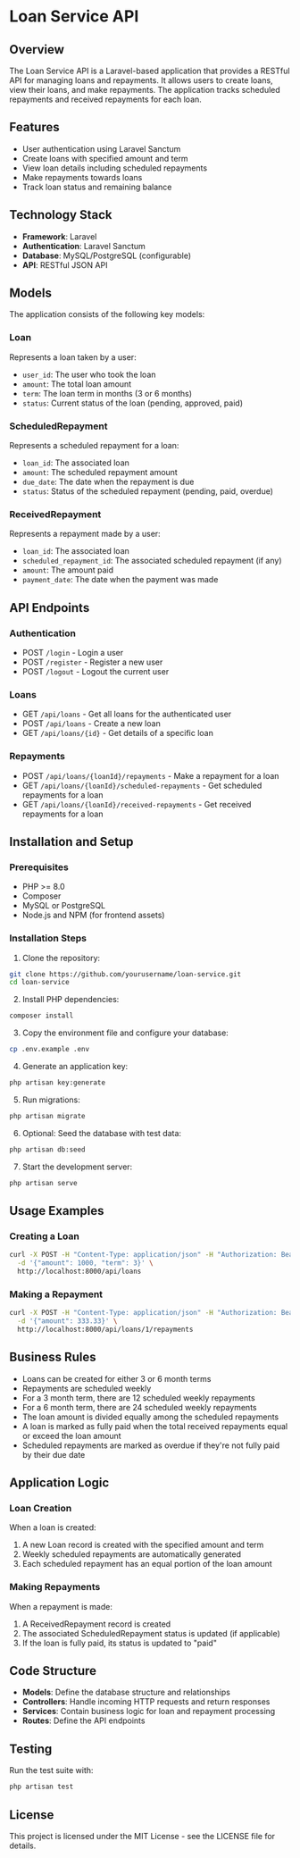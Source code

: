 # Loan Service API

## Overview
The Loan Service API is a Laravel-based application that provides a RESTful API for managing loans and repayments. It allows users to create loans, view their loans, and make repayments. The application tracks scheduled repayments and received repayments for each loan.

## Features
- User authentication using Laravel Sanctum
- Create loans with specified amount and term
- View loan details including scheduled repayments
- Make repayments towards loans
- Track loan status and remaining balance

## Technology Stack
- **Framework**: Laravel
- **Authentication**: Laravel Sanctum
- **Database**: MySQL/PostgreSQL (configurable)
- **API**: RESTful JSON API

## Models
The application consists of the following key models:

### Loan
Represents a loan taken by a user:
- `user_id`: The user who took the loan
- `amount`: The total loan amount
- `term`: The loan term in months (3 or 6 months)
- `status`: Current status of the loan (pending, approved, paid)

### ScheduledRepayment
Represents a scheduled repayment for a loan:
- `loan_id`: The associated loan
- `amount`: The scheduled repayment amount
- `due_date`: The date when the repayment is due
- `status`: Status of the scheduled repayment (pending, paid, overdue)

### ReceivedRepayment
Represents a repayment made by a user:
- `loan_id`: The associated loan
- `scheduled_repayment_id`: The associated scheduled repayment (if any)
- `amount`: The amount paid
- `payment_date`: The date when the payment was made

## API Endpoints

### Authentication
- POST `/login` - Login a user
- POST `/register` - Register a new user
- POST `/logout` - Logout the current user

### Loans
- GET `/api/loans` - Get all loans for the authenticated user
- POST `/api/loans` - Create a new loan
- GET `/api/loans/{id}` - Get details of a specific loan

### Repayments
- POST `/api/loans/{loanId}/repayments` - Make a repayment for a loan
- GET `/api/loans/{loanId}/scheduled-repayments` - Get scheduled repayments for a loan
- GET `/api/loans/{loanId}/received-repayments` - Get received repayments for a loan

## Installation and Setup

### Prerequisites
- PHP >= 8.0
- Composer
- MySQL or PostgreSQL
- Node.js and NPM (for frontend assets)

### Installation Steps
1. Clone the repository:
```bash
git clone https://github.com/yourusername/loan-service.git
cd loan-service
```

2. Install PHP dependencies:
```bash
composer install
```

3. Copy the environment file and configure your database:
```bash
cp .env.example .env
```

4. Generate an application key:
```bash
php artisan key:generate
```

5. Run migrations:
```bash
php artisan migrate
```

6. Optional: Seed the database with test data:
```bash
php artisan db:seed
```

7. Start the development server:
```bash
php artisan serve
```

## Usage Examples

### Creating a Loan
```bash
curl -X POST -H "Content-Type: application/json" -H "Authorization: Bearer {token}" \
  -d '{"amount": 1000, "term": 3}' \
  http://localhost:8000/api/loans
```

### Making a Repayment
```bash
curl -X POST -H "Content-Type: application/json" -H "Authorization: Bearer {token}" \
  -d '{"amount": 333.33}' \
  http://localhost:8000/api/loans/1/repayments
```

## Business Rules
- Loans can be created for either 3 or 6 month terms
- Repayments are scheduled weekly
- For a 3 month term, there are 12 scheduled weekly repayments
- For a 6 month term, there are 24 scheduled weekly repayments
- The loan amount is divided equally among the scheduled repayments
- A loan is marked as fully paid when the total received repayments equal or exceed the loan amount
- Scheduled repayments are marked as overdue if they're not fully paid by their due date

## Application Logic

### Loan Creation
When a loan is created:
1. A new Loan record is created with the specified amount and term
2. Weekly scheduled repayments are automatically generated
3. Each scheduled repayment has an equal portion of the loan amount

### Making Repayments
When a repayment is made:
1. A ReceivedRepayment record is created
2. The associated ScheduledRepayment status is updated (if applicable)
3. If the loan is fully paid, its status is updated to "paid"

## Code Structure
- **Models**: Define the database structure and relationships
- **Controllers**: Handle incoming HTTP requests and return responses
- **Services**: Contain business logic for loan and repayment processing
- **Routes**: Define the API endpoints

## Testing
Run the test suite with:
```bash
php artisan test
```

## License
This project is licensed under the MIT License - see the LICENSE file for details.